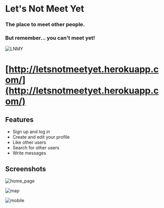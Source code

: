 # Let's Not Meet Yet
### The place to meet other people.
### But remember... you can't meet yet!
![LNMY](https://res.cloudinary.com/letsnotmeetyet/image/upload/v1615402342/letsnotmeetyet/pictures/nfeagas1bumu4rt5ewdi.png)

# [http://letsnotmeetyet.herokuapp.com/](http://letsnotmeetyet.herokuapp.com/)

## Features

- Sign up and log in
- Create and edit your profile
- Like other users
- Search for other users
- Write messages

## Screenshots

![home_page](https://res.cloudinary.com/letsnotmeetyet/image/upload/v1615499818/letsnotmeetyet/pictures/screen_01_ii3wiw.jpg)

![map](https://res.cloudinary.com/letsnotmeetyet/image/upload/v1615499818/letsnotmeetyet/pictures/screen_02_xr7qp1.jpg)

![mobile](https://res.cloudinary.com/letsnotmeetyet/image/upload/v1615499818/letsnotmeetyet/pictures/screen_03_md2ob6.jpg)

[lnmy]: <http://letsnotmeetyet.herokuapp.com/>
